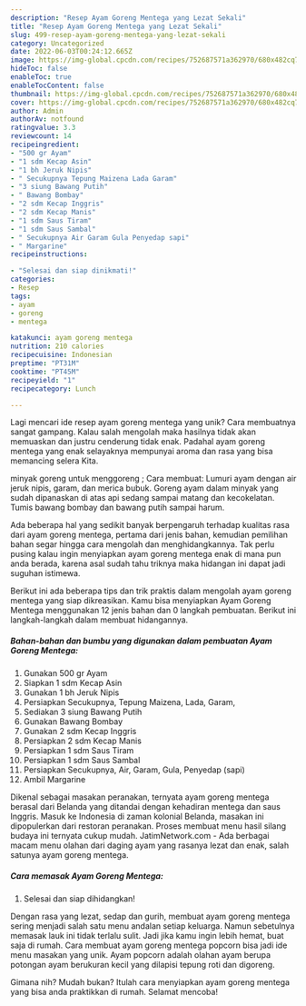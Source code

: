 ```yaml
---
description: "Resep Ayam Goreng Mentega yang Lezat Sekali"
title: "Resep Ayam Goreng Mentega yang Lezat Sekali"
slug: 499-resep-ayam-goreng-mentega-yang-lezat-sekali
category: Uncategorized
date: 2022-06-03T00:24:12.665Z
image: https://img-global.cpcdn.com/recipes/752687571a362970/680x482cq70/ayam-goreng-mentega-foto-resep-utama.jpg
hideToc: false
enableToc: true
enableTocContent: false
thumbnail: https://img-global.cpcdn.com/recipes/752687571a362970/680x482cq70/ayam-goreng-mentega-foto-resep-utama.jpg
cover: https://img-global.cpcdn.com/recipes/752687571a362970/680x482cq70/ayam-goreng-mentega-foto-resep-utama.jpg
author: Admin
authorAv: notfound
ratingvalue: 3.3
reviewcount: 14
recipeingredient:
- "500 gr Ayam"
- "1 sdm Kecap Asin"
- "1 bh Jeruk Nipis"
- " Secukupnya Tepung Maizena Lada Garam"
- "3 siung Bawang Putih"
- " Bawang Bombay"
- "2 sdm Kecap Inggris"
- "2 sdm Kecap Manis"
- "1 sdm Saus Tiram"
- "1 sdm Saus Sambal"
- " Secukupnya Air Garam Gula Penyedap sapi"
- " Margarine"
recipeinstructions:

- "Selesai dan siap dinikmati!"
categories:
- Resep
tags:
- ayam
- goreng
- mentega

katakunci: ayam goreng mentega 
nutrition: 210 calories
recipecuisine: Indonesian
preptime: "PT31M"
cooktime: "PT45M"
recipeyield: "1"
recipecategory: Lunch

---
```





Lagi mencari ide resep ayam goreng mentega yang unik? Cara membuatnya sangat gampang. Kalau salah mengolah maka hasilnya tidak akan memuaskan dan justru cenderung tidak enak. Padahal ayam goreng mentega yang enak selayaknya mempunyai aroma dan rasa yang bisa memancing selera Kita.





minyak goreng untuk menggoreng ; Cara membuat: Lumuri ayam dengan air jeruk nipis, garam, dan merica bubuk. Goreng ayam dalam minyak yang sudah dipanaskan di atas api sedang sampai matang dan kecokelatan. Tumis bawang bombay dan bawang putih sampai harum.

Ada beberapa hal yang sedikit banyak berpengaruh terhadap kualitas rasa dari ayam goreng mentega, pertama dari jenis bahan, kemudian pemilihan bahan segar hingga cara mengolah dan menghidangkannya. Tak perlu pusing kalau ingin menyiapkan ayam goreng mentega enak di mana pun anda berada, karena asal sudah tahu triknya maka hidangan ini dapat jadi suguhan istimewa.






Berikut ini ada beberapa tips dan trik praktis dalam mengolah ayam goreng mentega yang siap dikreasikan. Kamu bisa menyiapkan Ayam Goreng Mentega menggunakan 12 jenis bahan dan 0 langkah pembuatan. Berikut ini langkah-langkah dalam membuat hidangannya.

<!--inarticleads1-->

##### Bahan-bahan dan bumbu yang digunakan dalam pembuatan Ayam Goreng Mentega:

1. Gunakan 500 gr Ayam
1. Siapkan 1 sdm Kecap Asin
1. Gunakan 1 bh Jeruk Nipis
1. Persiapkan  Secukupnya, Tepung Maizena, Lada, Garam,
1. Sediakan 3 siung Bawang Putih
1. Gunakan  Bawang Bombay
1. Gunakan 2 sdm Kecap Inggris
1. Persiapkan 2 sdm Kecap Manis
1. Persiapkan 1 sdm Saus Tiram
1. Persiapkan 1 sdm Saus Sambal
1. Persiapkan  Secukupnya, Air, Garam, Gula, Penyedap (sapi)
1. Ambil  Margarine


Dikenal sebagai masakan peranakan, ternyata ayam goreng mentega berasal dari Belanda yang ditandai dengan kehadiran mentega dan saus Inggris. Masuk ke Indonesia di zaman kolonial Belanda, masakan ini dipopulerkan dari restoran peranakan. Proses membuat menu hasil silang budaya ini ternyata cukup mudah. JatimNetwork.com - Ada berbagai macam menu olahan dari daging ayam yang rasanya lezat dan enak, salah satunya ayam goreng mentega. 

<!--inarticleads2-->

##### Cara memasak Ayam Goreng Mentega:


1. Selesai dan siap dihidangkan!

Dengan rasa yang lezat, sedap dan gurih, membuat ayam goreng mentega sering menjadi salah satu menu andalan setiap keluarga. Namun sebetulnya memasak lauk ini tidak terlalu sulit. Jadi jika kamu ingin lebih hemat, buat saja di rumah. Cara membuat ayam goreng mentega popcorn bisa jadi ide menu masakan yang unik. Ayam popcorn adalah olahan ayam berupa potongan ayam berukuran kecil yang dilapisi tepung roti dan digoreng. 

Gimana nih? Mudah bukan? Itulah cara menyiapkan ayam goreng mentega yang bisa anda praktikkan di rumah. Selamat mencoba!
